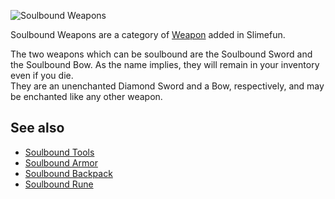 ![Soulbound Weapons](https://raw.githubusercontent.com/TheBusyBiscuit/Slimefun4-Wiki/master/images/item-soulbound-weapons.gif)

Soulbound Weapons are a category of [Weapon](https://github.com/TheBusyBiscuit/Slimefun4/wiki/Weapons) added in Slimefun.

The two weapons which can be soulbound are the Soulbound Sword and the Soulbound Bow. As the name implies, they will remain in your inventory even if you die.<br>
They are an unenchanted Diamond Sword and a Bow, respectively, and may be enchanted like any other weapon.

## See also
* [Soulbound Tools](https://github.com/TheBusyBiscuit/Slimefun4/wiki/Soulbound-Tools)
* [Soulbound Armor](https://github.com/TheBusyBiscuit/Slimefun4/wiki/Soulbound-Armor)
* [Soulbound Backpack](https://github.com/TheBusyBiscuit/Slimefun4/wiki/Soulbound-Backpack)
* [Soulbound Rune](https://github.com/TheBusyBiscuit/Slimefun4/wiki/Soulbound-Rune)
